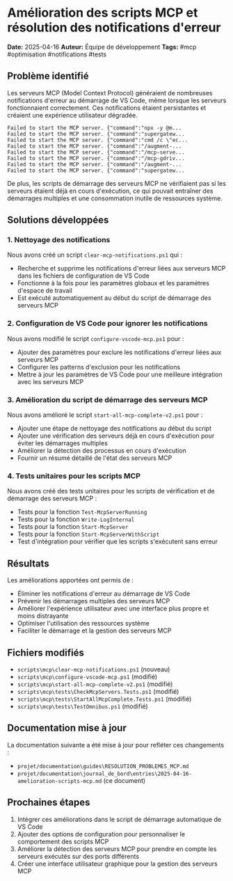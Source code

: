 # Amélioration des scripts MCP et résolution des notifications d'erreur

**Date:** 2025-04-16
**Auteur:** Équipe de développement
**Tags:** #mcp #optimisation #notifications #tests

## Problème identifié

Les serveurs MCP (Model Context Protocol) généraient de nombreuses notifications d'erreur au démarrage de VS Code, même lorsque les serveurs fonctionnaient correctement. Ces notifications étaient persistantes et créaient une expérience utilisateur dégradée.

```
Failed to start the MCP server. {"command":"npx -y @m...
Failed to start the MCP server. {"command":"supergatew...
Failed to start the MCP server. {"command":"cmd /c \"ec...
Failed to start the MCP server. {"command":"/augment-...
Failed to start the MCP server. {"command":"/mcp-serve...
Failed to start the MCP server. {"command":"/mcp-gdriv...
Failed to start the MCP server. {"command":"/augment-...
Failed to start the MCP server. {"command":"supergatew...
```

De plus, les scripts de démarrage des serveurs MCP ne vérifiaient pas si les serveurs étaient déjà en cours d'exécution, ce qui pouvait entraîner des démarrages multiples et une consommation inutile de ressources système.

## Solutions développées

### 1. Nettoyage des notifications

Nous avons créé un script `clear-mcp-notifications.ps1` qui :
- Recherche et supprime les notifications d'erreur liées aux serveurs MCP dans les fichiers de configuration de VS Code
- Fonctionne à la fois pour les paramètres globaux et les paramètres d'espace de travail
- Est exécuté automatiquement au début du script de démarrage des serveurs MCP

### 2. Configuration de VS Code pour ignorer les notifications

Nous avons modifié le script `configure-vscode-mcp.ps1` pour :
- Ajouter des paramètres pour exclure les notifications d'erreur liées aux serveurs MCP
- Configurer les patterns d'exclusion pour les notifications
- Mettre à jour les paramètres de VS Code pour une meilleure intégration avec les serveurs MCP

### 3. Amélioration du script de démarrage des serveurs MCP

Nous avons amélioré le script `start-all-mcp-complete-v2.ps1` pour :
- Ajouter une étape de nettoyage des notifications au début du script
- Ajouter une vérification des serveurs déjà en cours d'exécution pour éviter les démarrages multiples
- Améliorer la détection des processus en cours d'exécution
- Fournir un résumé détaillé de l'état des serveurs MCP

### 4. Tests unitaires pour les scripts MCP

Nous avons créé des tests unitaires pour les scripts de vérification et de démarrage des serveurs MCP :
- Tests pour la fonction `Test-McpServerRunning`
- Tests pour la fonction `Write-LogInternal`
- Tests pour la fonction `Start-McpServer`
- Tests pour la fonction `Start-McpServerWithScript`
- Test d'intégration pour vérifier que les scripts s'exécutent sans erreur

## Résultats

Les améliorations apportées ont permis de :
- Éliminer les notifications d'erreur au démarrage de VS Code
- Prévenir les démarrages multiples des serveurs MCP
- Améliorer l'expérience utilisateur avec une interface plus propre et moins distrayante
- Optimiser l'utilisation des ressources système
- Faciliter le démarrage et la gestion des serveurs MCP

## Fichiers modifiés

- `scripts\mcp\clear-mcp-notifications.ps1` (nouveau)
- `scripts\mcp\configure-vscode-mcp.ps1` (modifié)
- `scripts\mcp\start-all-mcp-complete-v2.ps1` (modifié)
- `scripts\mcp\tests\CheckMcpServers.Tests.ps1` (modifié)
- `scripts\mcp\tests\StartAllMcpComplete.Tests.ps1` (modifié)
- `scripts\mcp\tests\TestOmnibus.ps1` (modifié)

## Documentation mise à jour

La documentation suivante a été mise à jour pour refléter ces changements :
- `projet/documentation\guides\RESOLUTION_PROBLEMES_MCP.md`
- `projet/documentation\journal_de_bord\entries\2025-04-16-amelioration-scripts-mcp.md` (ce document)

## Prochaines étapes

1. Intégrer ces améliorations dans le script de démarrage automatique de VS Code
2. Ajouter des options de configuration pour personnaliser le comportement des scripts MCP
3. Améliorer la détection des serveurs MCP pour prendre en compte les serveurs exécutés sur des ports différents
4. Créer une interface utilisateur graphique pour la gestion des serveurs MCP
